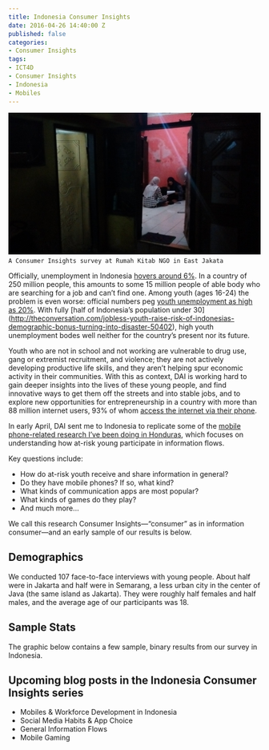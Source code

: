 ```yaml
---
title: Indonesia Consumer Insights
date: 2016-04-26 14:40:00 Z
published: false
categories:
- Consumer Insights
tags:
- ICT4D
- Consumer Insights
- Indonesia
- Mobiles
---
```


![IMG_20160402_104101258.jpg](/uploads/IMG_20160402_104101258.jpg)
`A Consumer Insights survey at Rumah Kitab NGO in East Jakata`

Officially, unemployment in Indonesia [hovers around 6%]( http://www.reuters.com/article/us-indonesia-unemployment-idUSKBN0P101D20150621). In a country of 250 million people, this amounts to some 15 million people of able body who are searching for a job and can’t find one. Among youth (ages 16-24) the problem is even worse: official numbers peg [youth unemployment as high as 20%]( http://data.worldbank.org/indicator/SL.UEM.1524.MA.ZS). With fully [half of Indonesia’s population under 30] (http://theconversation.com/jobless-youth-raise-risk-of-indonesias-demographic-bonus-turning-into-disaster-50402), high youth unemployment bodes well neither for the country’s present nor its future. 

Youth who are not in school and not working are vulnerable to drug use, gang or extremist recruitment, and violence; they are not actively developing productive life skills, and they aren’t helping spur economic activity in their communities. With this as context, DAI is working hard to gain deeper insights into the lives of these young people, and find innovative ways to get them off the streets and into stable jobs, and to explore new opportunities for entrepreneurship in a country with more than 88 million internet users, 93% of whom [access the internet via their phone](https://www.digitalnewsasia.com/more-90-users-indonesia-access-net-their-smartphone-gfk).

<!--more-->

In early April, DAI sent me to Indonesia to replicate some of the [mobile phone-related research I’ve been doing in Honduras]( dai-global-digital.com/2016/04/13/honduras-consumer-insights.html), which focuses on understanding how at-risk young participate in information flows. 

Key questions include: 

* How do at-risk youth receive and share information in general? 
* Do they have mobile phones? If so, what kind? 
* What kinds of communication apps are most popular? 
* What kinds of games do they play?
* And much more...

We call this research Consumer Insights—“consumer” as in information consumer—and an early sample of our results is below. 

## Demographics

We conducted 107 face-to-face interviews with young people. About half were in Jakarta and half were in Semarang, a less urban city in the center of Java (the same island as Jakarta). They were roughly half females and half males, and the average age of our participants was 18.

## Sample Stats

The graphic below contains a few sample, binary results from our survey in Indonesia. 

<script id="infogram_0_EsjSOIlrstG2hxRh" title="Indonesia CI: The Basics" src="//e.infogr.am/js/embed.js?9rp" type="text/javascript"></script>

## Upcoming blog posts in the Indonesia Consumer Insights series

* Mobiles & Workforce Development in Indonesia
* Social Media Habits & App Choice
* General Information Flows 
* Mobile Gaming 